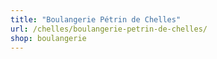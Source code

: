 ```yaml
---
title: "Boulangerie Pétrin de Chelles"
url: /chelles/boulangerie-petrin-de-chelles/
shop: boulangerie
---
```

